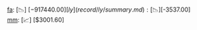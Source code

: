 [fa](record/fa/summary.md): [📉] [$-917440.00]  
[ly](record/ly/summary.md): [📉] [$-3537.00]  
[mm](record/mm/summary.md): [📈] [$3001.60]  
